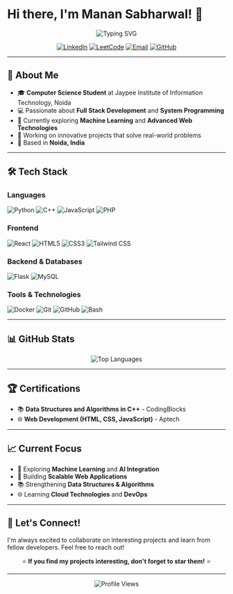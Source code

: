 # Hi there, I'm Manan Sabharwal! 👋

<div align="center">
  <img src="https://readme-typing-svg.herokuapp.com?font=Fira+Code&pause=1000&color=36BCF7&center=true&vCenter=true&width=435&lines=Computer+Science+Student;Full+Stack+Developer;Problem+Solver;Always+Learning!" alt="Typing SVG" />
</div>

<div align="center">
  
[![LinkedIn](https://img.shields.io/badge/LinkedIn-0077B5?style=for-the-badge&logo=linkedin&logoColor=white)](https://linkedin.com/in/your-profile)
[![LeetCode](https://img.shields.io/badge/LeetCode-FFA116?style=for-the-badge&logo=leetcode&logoColor=black)](https://leetcode.com/your-profile)
[![Email](https://img.shields.io/badge/Email-D14836?style=for-the-badge&logo=gmail&logoColor=white)](mailto:manan27sabharwal@gmail.com)
[![GitHub](https://img.shields.io/badge/GitHub-100000?style=for-the-badge&logo=github&logoColor=white)](https://github.com/Xeen76)

</div>

---

## 🚀 About Me

- 🎓 **Computer Science Student** at Jaypee Institute of Information Technology, Noida
- 💻 Passionate about **Full Stack Development** and **System Programming**
- 🌱 Currently exploring **Machine Learning** and **Advanced Web Technologies**
- 🔭 Working on innovative projects that solve real-world problems
- 📍 Based in **Noida, India**

---

## 🛠️ Tech Stack

### Languages
![Python](https://img.shields.io/badge/Python-3776AB?style=for-the-badge&logo=python&logoColor=white)
![C++](https://img.shields.io/badge/C++-00599C?style=for-the-badge&logo=cplusplus&logoColor=white)
![JavaScript](https://img.shields.io/badge/JavaScript-F7DF1E?style=for-the-badge&logo=javascript&logoColor=black)
![PHP](https://img.shields.io/badge/PHP-777BB4?style=for-the-badge&logo=php&logoColor=white)

### Frontend
![React](https://img.shields.io/badge/React-20232A?style=for-the-badge&logo=react&logoColor=61DAFB)
![HTML5](https://img.shields.io/badge/HTML5-E34F26?style=for-the-badge&logo=html5&logoColor=white)
![CSS3](https://img.shields.io/badge/CSS3-1572B6?style=for-the-badge&logo=css3&logoColor=white)
![Tailwind CSS](https://img.shields.io/badge/Tailwind_CSS-38B2AC?style=for-the-badge&logo=tailwind-css&logoColor=white)

### Backend & Databases
![Flask](https://img.shields.io/badge/Flask-000000?style=for-the-badge&logo=flask&logoColor=white)
![MySQL](https://img.shields.io/badge/MySQL-005C84?style=for-the-badge&logo=mysql&logoColor=white)

### Tools & Technologies
![Docker](https://img.shields.io/badge/Docker-2496ED?style=for-the-badge&logo=docker&logoColor=white)
![Git](https://img.shields.io/badge/Git-F05032?style=for-the-badge&logo=git&logoColor=white)
![GitHub](https://img.shields.io/badge/GitHub-100000?style=for-the-badge&logo=github&logoColor=white)
![Bash](https://img.shields.io/badge/Bash-4EAA25?style=for-the-badge&logo=gnu-bash&logoColor=white)

---

## 📊 GitHub Stats

<div align="center">
  <img src="https://github-readme-stats.vercel.app/api/top-langs/?username=Xeen76&layout=compact&theme=tokyonight&hide_border=true" alt="Top Languages" />
</div>

---

## 🏆 Certifications

- 📚 **Data Structures and Algorithms in C++** - CodingBlocks
- 🌐 **Web Development (HTML, CSS, JavaScript)** - Aptech

---

## 📈 Current Focus

- 🤖 Exploring **Machine Learning** and **AI Integration**
- 🔧 Building **Scalable Web Applications**
- 📚 Strengthening **Data Structures & Algorithms**
- 🌐 Learning **Cloud Technologies** and **DevOps**

---

## 🤝 Let's Connect!

I'm always excited to collaborate on interesting projects and learn from fellow developers. Feel free to reach out!

<div align="center">

⭐ **If you find my projects interesting, don't forget to star them!** ⭐

</div>

---

<div align="center">
  <img src="https://komarev.com/ghpvc/?username=Xeen76&color=blueviolet&style=flat-square&label=Profile+Views" alt="Profile Views" />
</div>
